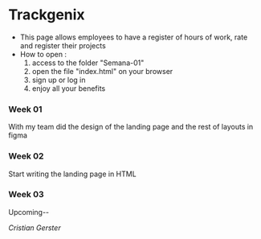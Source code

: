 # Trackgenix
- This page allows employees to have a register of hours of work, rate and register their projects
- How to open :
    1. access to the folder "Semana-01"
    2. open the file "index.html" on your browser
    3. sign up or log in
    4. enjoy all your benefits



### Week 01
With my team did the design of the landing page and the rest of layouts in figma
### Week 02
Start writing the landing page in HTML
### Week 03
Upcoming--

_Cristian Gerster_
